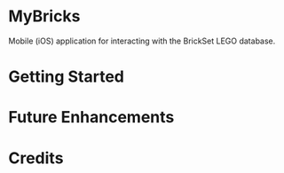 # MyBricks
Mobile (iOS) application for interacting with the BrickSet LEGO database.


# Getting Started

# Future Enhancements

# Credits
